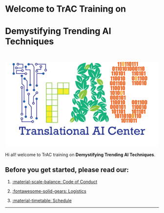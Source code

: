 <!-- <h2 style="text-align: center;">Welcome to TrAC Training on </h2>
<h1 style="text-align: center;">Demystifying Trending AI Techniques</h1> -->

# Welcome to TrAC Training on
# Demystifying Trending AI Techniques

<br>
<p align="center">
  <img width="500" src="assets/logo.png">
</p>

Hi all! welcome to TrAC training on **Demystifying Trending AI Techniques**. 

## Before you get started, please read our:

1. [:material-scale-balance: Code of Conduct](./getting_started/code_conduct.md)

2. [:fontawesome-solid-gears: Logistics](./getting_started/logistics.md)

3. [:material-timetable: Schedule](./getting_started/schedule.md)

-----------------------------------------------------------------------
